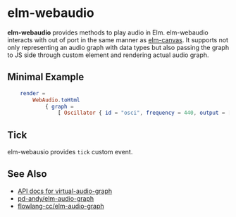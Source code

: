 # elm-webaudio

**elm-webaudio** provides methods to play audio in Elm.
elm-webaudio interacts with out of port in the same manner as [elm-canvas](https://github.com/joakin/elm-canvas).
It supports not only representing an audio graph with data types but also passing the graph to JS side through custom element and rendering actual audio graph.


## Minimal Example

```elm
    render =
        WebAudio.toHtml 
            { graph = 
                [ Oscillator { id = "osci", frequency = 440, output = [ WebAudio.output ] } ] }
```

## Tick

elm-webausio provides `tick` custom event.


## See Also

- [API docs for virtual-audio-graph](https://github.com/benji6/virtual-audio-graph/blob/master/docs/standard-nodes.md)
- [pd-andy/elm-audio-graph](https://package.elm-lang.org/packages/pd-andy/elm-audio-graph/latest/)
- [flowlang-cc/elm-audio-graph](https://package.elm-lang.org/packages/flowlang-cc/elm-audio-graph/latest/)

